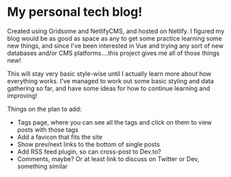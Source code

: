 # My personal tech blog!

Created using Gridsome and NetlifyCMS, and hosted on Netlify. I figured my blog would be as good as space as any to get some practice learning some new things, and since I've been interested in Vue and trying any sort of new databases and/or CMS platforms....this project gives me all of those things new!

This will stay very basic style-wise until I actually learn more about how everything works. I've managed to work out some basic styling and data gathering so far, and have some ideas for how to continue learning and improving!

Things on the plan to add:
* Tags page, where you can see all the tags and click on them to view posts with those tags
* Add a favicon that fits the site
* Show prev/next links to the bottom of single posts
* Add RSS feed plugin, so can cross-post to Dev.to?
* Comments, maybe? Or at least link to discuss on Twitter or Dev, something similar

